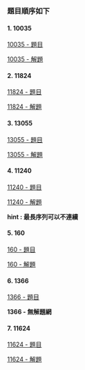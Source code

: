 
### 題目順序如下

#### 1. 10035
[10035 - 題目](https://cpe.cse.nsysu.edu.tw/cpe/file/attendance/problemPdf/10035.pdf)

[10035 - 解題](https://zerojudge.tw/ShowProblem?problemid=c014)




#### 2. 11824
[11824 - 題目](https://cpe.cse.nsysu.edu.tw/cpe/file/attendance/problemPdf/11824.pdf)

[11824 - 解題](https://zerojudge.tw/ShowProblem?problemid=j038)




#### 3. 13055
[13055 - 題目](https://cpe.cse.nsysu.edu.tw/cpe/file/attendance/problemPdf/13055.pdf)

[13055 - 解題](https://zerojudge.tw/ShowProblem?problemid=k202)




#### 4. 11240
[11240 - 題目](https://cpe.cse.nsysu.edu.tw/cpe/file/attendance/problemPdf/11240.pdf)

[11240 - 解題](https://zerojudge.tw/ShowProblem?problemid=k217)

**hint : 最長序列可以不連續**




#### 5. 160
[160 - 題目](https://cpe.cse.nsysu.edu.tw/cpe/file/attendance/problemPdf/160.pdf)

[160 - 解題](https://zerojudge.tw/ShowProblem?problemid=k217)




#### 6. 1366
[1366 - 題目](https://cpe.cse.nsysu.edu.tw/cpe/file/attendance/problemPdf/1366.pdf)

**1366 - 無解題網**




#### 7. 11624
[11624 - 題目](https://cpe.cse.nsysu.edu.tw/cpe/file/attendance/problemPdf/11624.pdf)

[11624 - 解題](https://zerojudge.tw/ShowProblem?problemid=e699)
















